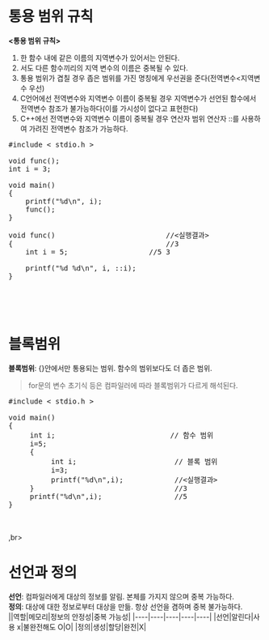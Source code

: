 # 통용 범위 규칙
**<통용 범위 규칙>**  
1. 한 함수 내에 같은 이름의 지역변수가 있어서는 안된다.
2. 서도 다른 함수끼리의 지역 변수의 이름은 중복될 수 있다.
3. 통용 범위가 겹칠 경우 좁은 범위를 가진 명칭에게 우선권을 준다(전역변수<지역변수 우선)
4. C언어에선 전역변수와 지역변수 이름이 중복될 경우 지역변수가 선언된 함수에서 전역변수 참조가 불가능하다(이를 가시성이 없다고 표현한다)
5. C++에선 전역변수와 지역변수 이름이 중복될 경우 연산자 범위 연산자 ::를 사용하여 가려진 전역변수 참조가 가능하다.
<pre>#include < stdio.h >

void func();
int i = 3;

void main()
{
	printf("%d\n", i);
	func();
}

void func()                          //<실행결과>
{                                    //3
	int i = 5;                   //5 3
	
	printf("%d %d\n", i, ::i);
}</pre><br><br><br>

# 블록범위
**블록범위**: {}안에서만 통용되는 범위. 함수의 범위보다도 더 좁은 범위.  
> for문의 변수 초기식 등은 컴파일러에 따라 블록범위가 다르게 해석된다.  
<pre>#include < stdio.h >

void main()
{
     int i;                           // 함수 범위
     i=5;
     {
          int i;                       // 블록 범위
          i=3;
          printf("%d\n",i);            //<실행결과>
     }                                 //3
     printf("%d\n",i);                 //5
}</pre><br><br>,br>

# 선언과 정의
**선언**: 컴파일러에게 대상의 정보를 알림. 본체를 가지지 않으며 중복 가능하다.  
**정의**: 대상에 대한 정보로부터 대상을 만듦. 항상 선언을 겸하며 중복 불가능하다.  
||역할|메모리|정보의 안정성|중복 가능성|
|----|----|----|----|----|
|선언|알린다|사용 x|불완전해도 O|O|
|정의|생성|할당|완전|X|
